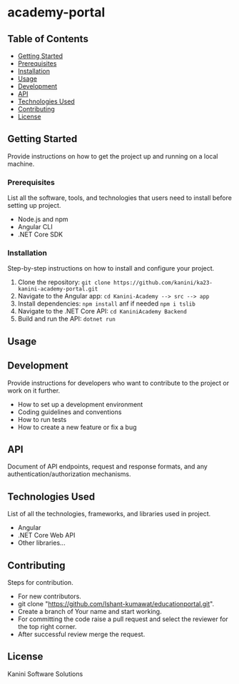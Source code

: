 # academy-portal



## Table of Contents

- [Getting Started](#getting-started)
- [Prerequisites](#prerequisites)
- [Installation](#installation)
- [Usage](#usage)
- [Development](#development)
- [API](#api)
- [Technologies Used](#technologies-used)
- [Contributing](#contributing)
- [License](#license)

## Getting Started

Provide instructions on how to get the project up and running on a local machine.

### Prerequisites

List all the software, tools, and technologies that users need to install before setting up  project.

- Node.js and npm
- Angular CLI
- .NET Core SDK

### Installation

Step-by-step instructions on how to install and configure your project.

1. Clone the repository: `git clone https://github.com/kanini/ka23-kanini-academy-portal.git`
2. Navigate to the Angular app: `cd Kanini-Academy --> src --> app`
3. Install dependencies: `npm install`  anf if needed `npm i tslib `
4. Navigate to the .NET Core API: `cd KaniniAcademy Backend`
5. Build and run the API: `dotnet run`

## Usage


## Development

Provide instructions for developers who want to contribute to the project or work on it further.

- How to set up a development environment
- Coding guidelines and conventions
- How to run tests
- How to create a new feature or fix a bug

## API

Document of API endpoints, request and response formats, and any authentication/authorization mechanisms.

## Technologies Used

List of all the technologies, frameworks, and libraries  used in project.

- Angular
- .NET Core Web API
- Other libraries...

## Contributing
Steps for contribution.
- For new contributors.
- git clone "https://github.com/Ishant-kumawat/educationportal.git".
- Create a branch of Your name and start working.
- For committing the code raise a pull request and select the reviewer for the top right corner.
- After successful review merge the request.

  
## License
Kanini Software Solutions 

